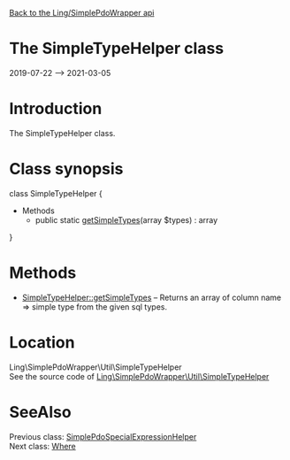 [Back to the Ling/SimplePdoWrapper api](https://github.com/lingtalfi/SimplePdoWrapper/blob/master/doc/api/Ling/SimplePdoWrapper.md)



The SimpleTypeHelper class
================
2019-07-22 --> 2021-03-05






Introduction
============

The SimpleTypeHelper class.



Class synopsis
==============


class <span class="pl-k">SimpleTypeHelper</span>  {

- Methods
    - public static [getSimpleTypes](https://github.com/lingtalfi/SimplePdoWrapper/blob/master/doc/api/Ling/SimplePdoWrapper/Util/SimpleTypeHelper/getSimpleTypes.md)(array $types) : array

}






Methods
==============

- [SimpleTypeHelper::getSimpleTypes](https://github.com/lingtalfi/SimplePdoWrapper/blob/master/doc/api/Ling/SimplePdoWrapper/Util/SimpleTypeHelper/getSimpleTypes.md) &ndash; Returns an array of column name => simple type from the given sql types.





Location
=============
Ling\SimplePdoWrapper\Util\SimpleTypeHelper<br>
See the source code of [Ling\SimplePdoWrapper\Util\SimpleTypeHelper](https://github.com/lingtalfi/SimplePdoWrapper/blob/master/Util/SimpleTypeHelper.php)



SeeAlso
==============
Previous class: [SimplePdoSpecialExpressionHelper](https://github.com/lingtalfi/SimplePdoWrapper/blob/master/doc/api/Ling/SimplePdoWrapper/Util/SimplePdoSpecialExpressionHelper.md)<br>Next class: [Where](https://github.com/lingtalfi/SimplePdoWrapper/blob/master/doc/api/Ling/SimplePdoWrapper/Util/Where.md)<br>
